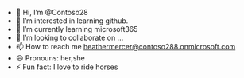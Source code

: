 - 👋 Hi, I’m @Contoso28
- 👀 I’m interested in learning github.
- 🌱 I’m currently learning microsoft365
- 💞️ I’m looking to collaborate on ...
- 📫 How to reach me heathermercer@contoso288.onmicrosoft.com
- 😄 Pronouns: her,she
- ⚡ Fun fact: I love to ride horses

<!---
Contoso28/Contoso28 is a ✨ special ✨ repository because its `README.md` (this file) appears on your GitHub profile.
You can click the Preview link to take a look at your changes.
--->
